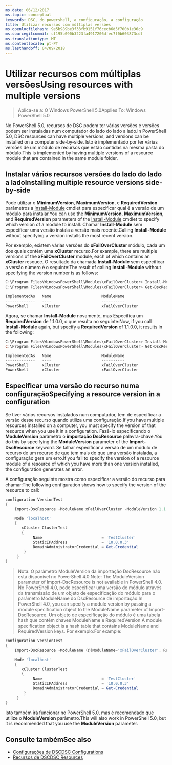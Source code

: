 ```yaml
---
ms.date: 06/12/2017
ms.topic: conceptual
keywords: DSC, do powershell, a configuração, a configuração
title: Utilizar recursos com múltiplas versões
ms.openlocfilehash: 9e5b989be3f33fb9151f76cecb6d5f700b1e36c9
ms.sourcegitcommit: cf195b090b3223fa4917206dfec7f0b603873cdf
ms.translationtype: MT
ms.contentlocale: pt-PT
ms.lasthandoff: 04/09/2018
---
```

# <a name="using-resources-with-multiple-versions"></a><span data-ttu-id="66384-103">Utilizar recursos com múltiplas versões</span><span class="sxs-lookup"><span data-stu-id="66384-103">Using resources with multiple versions</span></span>

> <span data-ttu-id="66384-104">Aplica-se a: O Windows PowerShell 5.0</span><span class="sxs-lookup"><span data-stu-id="66384-104">Applies To: Windows PowerShell 5.0</span></span>

<span data-ttu-id="66384-105">No PowerShell 5.0, recursos de DSC podem ter várias versões e versões podem ser instaladas num computador do lado do lado a lado.</span><span class="sxs-lookup"><span data-stu-id="66384-105">In PowerShell 5.0, DSC resources can have multiple versions, and versions can be installed on a computer side-by-side.</span></span> <span data-ttu-id="66384-106">Isto é implementado por ter várias versões de um módulo de recursos que estão contidas na mesma pasta do módulo.</span><span class="sxs-lookup"><span data-stu-id="66384-106">This is implemented by having multiple versions of a resource module that are contained in the same module folder.</span></span>

## <a name="installing-multiple-resource-versions-side-by-side"></a><span data-ttu-id="66384-107">Instalar vários recursos versões do lado do lado a lado</span><span class="sxs-lookup"><span data-stu-id="66384-107">Installing multiple resource versions side-by-side</span></span>

<span data-ttu-id="66384-108">Pode utilizar o **MinimumVersion**, **MaximumVersion**, e **RequiredVersion** parâmetros a [Install-Module](https://technet.microsoft.com/library/dn807162.aspx) cmdlet para especificar qual é a versão de um módulo para instalar.</span><span class="sxs-lookup"><span data-stu-id="66384-108">You can use the **MinimumVersion**, **MaximumVersion**, and **RequiredVersion** parameters of the [Install-Module](https://technet.microsoft.com/library/dn807162.aspx) cmdlet to specify which version of a module to install.</span></span> <span data-ttu-id="66384-109">Chamar **Install-Module** sem especificar uma versão instala a versão mais recente.</span><span class="sxs-lookup"><span data-stu-id="66384-109">Calling **Install-Module** without specifying a version installs the most recent version.</span></span>

<span data-ttu-id="66384-110">Por exemplo, existem várias versões do **xFailOverCluster** módulo, cada um dos quais contém uma **xCluster** recurso.</span><span class="sxs-lookup"><span data-stu-id="66384-110">For example, there are multiple versions of the **xFailOverCluster** module, each of which contains an **xCluster** resouce.</span></span> <span data-ttu-id="66384-111">O resultado da chamada **Install-Module** sem especificar a versão número é o seguinte:</span><span class="sxs-lookup"><span data-stu-id="66384-111">The result of calling **Install-Module** without specifying the version number is as follows:</span></span>

```powershell
C:\Program Files\WindowsPowerShell\Modules\xFailOverCluster> Install-Module xFailOverCluster
C:\Program Files\WindowsPowerShell\Modules\xFailOverCluster> Get-DscResource xCluster

ImplementedAs   Name                      ModuleName                     Version    Properties
-------------   ----                      ----------                     -------    ----------
PowerShell      xCluster                  xFailOverCluster               1.2.0.0    {DomainAdministratorCredential, ...
```

<span data-ttu-id="66384-112">Agora, se chamar **Install-Module** novamente, mas Especifica um **RequiredVersion** de 1.1.0.0, o que resulta no seguinte:</span><span class="sxs-lookup"><span data-stu-id="66384-112">Now, if you call **Install-Module** again, but specify a **RequiredVersion** of 1.1.0.0, it results in the following:</span></span>

```powershell
C:\Program Files\WindowsPowerShell\Modules\xFailOverCluster> Install-Module xFailOverCluster -RequiredVersion 1.1
C:\Program Files\WindowsPowerShell\Modules\xFailOverCluster> Get-DscResource xCluster

ImplementedAs   Name                      ModuleName                     Version    Properties
-------------   ----                      ----------                     -------    ----------
PowerShell      xCluster                  xFailOverCluster               1.1        {DomainAdministratorCredential, Name, ...
PowerShell      xCluster                  xFailOverCluster               1.2.0.0    {DomainAdministratorCredential, Name, ...
```

## <a name="specifying-a-resource-version-in-a-configuration"></a><span data-ttu-id="66384-113">Especificar uma versão do recurso numa configuração</span><span class="sxs-lookup"><span data-stu-id="66384-113">Specifying a resource version in a configuration</span></span>

<span data-ttu-id="66384-114">Se tiver vários recursos instalados num computador, tem de especificar a versão desse recurso quando utiliza uma configuração.</span><span class="sxs-lookup"><span data-stu-id="66384-114">If you have multiple resources installed on a computer, you must specify the version of that resource when you use it in a configuration.</span></span> <span data-ttu-id="66384-115">Fazê-lo especificando o **ModuleVersion** parâmetro o **importação DscResource** palavra-chave.</span><span class="sxs-lookup"><span data-stu-id="66384-115">You do this by specifying the **ModuleVersion** parameter of the **Import-DscResource** keyword.</span></span> <span data-ttu-id="66384-116">Se falhar especificar a versão de um módulo de recurso de um recurso de que tem mais do que uma versão instalada, a configuração gera um erro.</span><span class="sxs-lookup"><span data-stu-id="66384-116">If you fail to specify the version of a resource module of a resource of which you have more than one version installed, the configuration generates an error.</span></span>

<span data-ttu-id="66384-117">A configuração seguinte mostra como especificar a versão do recurso para chamar:</span><span class="sxs-lookup"><span data-stu-id="66384-117">The following configuration shows how to specify the version of the resource to call:</span></span>

```powershell
configuration VersionTest
{
    Import-DscResource -ModuleName xFailOverCluster -ModuleVersion 1.1

    Node 'localhost'
    {
       xCluster ClusterTest
       {
            Name                          = 'TestCluster'
            StaticIPAddress               = '10.0.0.3'
            DomainAdministratorCredential = Get-Credential
        }
     }
}
```

><span data-ttu-id="66384-118">Nota: O parâmetro ModuleVersion da importação DscResource não está disponível no PowerShell 4.0.</span><span class="sxs-lookup"><span data-stu-id="66384-118">Note: The ModuleVersion parameter of Import-DscResource is not available in PowerShell 4.0.</span></span> <span data-ttu-id="66384-119">No PowerShell 4.0, pode especificar uma versão do módulo através da transmissão de um objeto de especificação do módulo para o parâmetro ModuleName do DscResource de importação.</span><span class="sxs-lookup"><span data-stu-id="66384-119">In PowerShell 4.0, you can specify a module version by passing a module specification object to the ModuleName parameter of Import-DscResource.</span></span> <span data-ttu-id="66384-120">Um objeto de especificação do módulo é uma tabela hash que contém chaves ModuleName e RequiredVersion.</span><span class="sxs-lookup"><span data-stu-id="66384-120">A module specification object is a hash table that contains ModuleName and RequiredVersion  keys.</span></span> <span data-ttu-id="66384-121">Por exemplo:</span><span class="sxs-lookup"><span data-stu-id="66384-121">For example:</span></span>

```powershell
configuration VersionTest
{
    Import-DscResource -ModuleName (@{ModuleName='xFailOverCluster'; RequiredVersion='1.1'} )

    Node 'localhost'
    {
       xCluster ClusterTest
       {
            Name                          = 'TestCluster'
            StaticIPAddress               = '10.0.0.3'
            DomainAdministratorCredential = Get-Credential
        }
     }
}
```

<span data-ttu-id="66384-122">Isto também irá funcionar no PowerShell 5.0, mas é recomendado que utilize o **ModuleVersion** parâmetro.</span><span class="sxs-lookup"><span data-stu-id="66384-122">This will also work in PowerShell 5.0, but it is recommended that you use the **ModuleVersion** parameter.</span></span>

## <a name="see-also"></a><span data-ttu-id="66384-123">Consulte também</span><span class="sxs-lookup"><span data-stu-id="66384-123">See also</span></span>
* [<span data-ttu-id="66384-124">Configurações de DSC</span><span class="sxs-lookup"><span data-stu-id="66384-124">DSC Configurations</span></span>](configurations.md)
* [<span data-ttu-id="66384-125">Recursos de DSC</span><span class="sxs-lookup"><span data-stu-id="66384-125">DSC Resources</span></span>](resources.md)